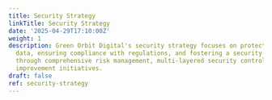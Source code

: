 ```yaml
---
title: Security Strategy
linkTitle: Security Strategy
date: '2025-04-29T17:10:00Z'
weight: 1
description: Green Orbit Digital's security strategy focuses on protecting sensitive
  data, ensuring compliance with regulations, and fostering a security-aware culture
  through comprehensive risk management, multi-layered security controls, and continuous
  improvement initiatives.
draft: false
ref: security-strategy
---
```


